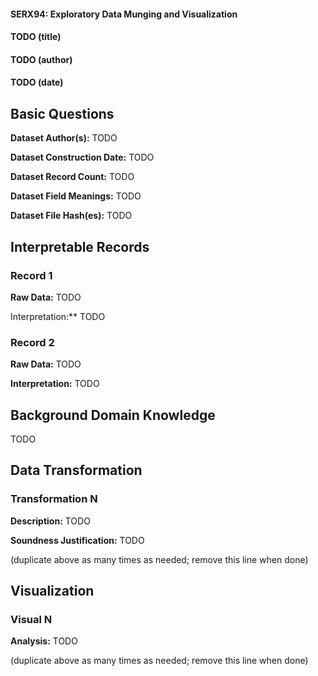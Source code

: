 #### SERX94: Exploratory Data Munging and Visualization
#### TODO (title)
#### TODO (author)
#### TODO (date)

## Basic Questions
**Dataset Author(s):** TODO

**Dataset Construction Date:** TODO

**Dataset Record Count:** TODO

**Dataset Field Meanings:** TODO

**Dataset File Hash(es):** TODO

## Interpretable Records
### Record 1
**Raw Data:** TODO

Interpretation:** TODO

### Record 2
**Raw Data:** TODO

**Interpretation:** TODO

## Background Domain Knowledge
TODO

## Data Transformation
### Transformation N
**Description:** TODO

**Soundness Justification:** TODO

(duplicate above as many times as needed; remove this line when done)


## Visualization
### Visual N
**Analysis:** TODO

(duplicate above as many times as needed; remove this line when done)